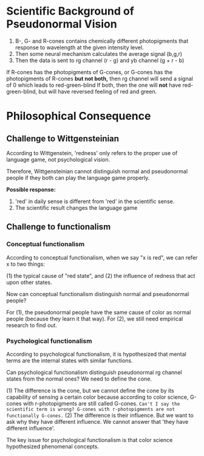 # Scientific Background of Pseudonormal Vision

1. B-, G- and R-cones contains chemically different photopigments that response to wavelength at the given intensity level. 
2. Then some neural mechanism calculates the average signal (b,g,r)
3. Then the data is sent to rg channel (r - g) and yb channel (g + r - b)

If R-cones has the photopigments of G-cones, or G-cones has the photopigments of R-cones **but not both,** then rg channel will send a signal of 0 which leads to red-green-blind
If both, then the one will **not** have red-green-blind, but will have reversed feeling of red and green.

# Philosophical Consequence

## Challenge to Wittgensteinian

According to Wittgenstein, 'redness' only refers to the proper use of language game, not psychological vision. 

Therefore, Wittgensteinian cannot distinguish normal and pseudonormal people if they both can play the language game properly.

**Possible response:**

1. 'red' in daily sense is different from 'red' in the scientific sense.
2. The scientific result changes the language game

## Challenge to functionalism

### Conceptual functionalism

According to conceptual functionalism, when we say "x is red", we can refer x to two things: 

(1) the typical cause of "red state", and
(2) the influence of redness that act upon other states.

Now can conceptual functionalism distinguish normal and pseudonormal people?

For (1), the pseudonormal people have the same cause of color as normal people (because they learn it that way).
For (2), we still need empirical research to find out.

### Psychological functionalism

According to psychological functionalism, it is hypothesized that mental terms are the internal states with similar functions.

Can psychological functionalism distinguish pseudonormal rg channel states from the normal ones? We need to define the cone.

(1) The difference is the cone, but we cannot define the cone by its capability of sensing a certain color because according to color science, G-cones with r-photopigments are still called G-cones. `Can't I say the scientific term is wrong? G-cones with r-photopigments are not functionally G-cones.`
(2) The difference is their influence. But we want to ask why they have different influence. We cannot answer that 'they have different influence'.

The key issue for psychological functionalism is that color science hypothesized phenomenal concepts.
